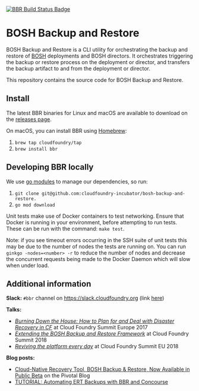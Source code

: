 [![BBR Build Status Badge](https://ci.cryo.cf-app.com/api/v1/teams/bosh-backup-restore/pipelines/bbr/jobs/build-rc/badge)](https://ci.cryo.cf-app.com/teams/bosh-backup-restore/pipelines/bbr)

# BOSH Backup and Restore

BOSH Backup and Restore is a CLI utility for orchestrating the backup and restore of [BOSH](https://bosh.io/) deployments and BOSH directors. It orchestrates triggering the backup or restore process on the deployment or director, and transfers the backup artifact to and from the deployment or director.

This repository contains the source code for BOSH Backup and Restore.

## Install

The latest BBR binaries for Linux and macOS are available to download on the [releases page](https://github.com/cloudfoundry/bosh-backup-and-restore/releases).

On macOS, you can install BBR using [Homebrew](http://brew.sh/):

1. `brew tap cloudfoundry/tap`
1. `brew install bbr`

## Developing BBR locally

We use [go modules](https://blog.golang.org/using-go-modules) to manage our dependencies, so run:

1. `git clone git@github.com:cloudfoundry-incubator/bosh-backup-and-restore.`
1. `go mod download`

Unit tests make use of Docker containers to test networking. Ensure that Docker is running in your environment, before attempting to run tests.
These can be run with the command: `make test`.

Note: if you see timeout errors occurring in the SSH suite of unit tests this may be due to the number of nodes the tests are running on. You can run `ginkgo -nodes=<number> -r` to reduce the number of nodes and decrease the concurrent requests being made to the Docker Daemon which will slow when under load.

## Additional information

**Slack:** `#bbr` channel on https://slack.cloudfoundry.org (link [here](https://cloudfoundry.slack.com/archives/C6D6N3PBL))

**Talks:**
- [_Burning Down the House: How to Plan for and Deal with Disaster Recovery in CF_](https://www.youtube.com/watch?v=rQSLNHAHgA8) at Cloud Foundry Summit Europe 2017
- [_Extending the BOSH Backup and Restore Framework_](https://www.youtube.com/watch?v=LiXXqrdlXSQ) at Cloud Foundry Summit 2018
- [_Reviving the platform every day_](https://www.youtube.com/watch?v=8osX_c1XQyI) at Cloud Foundry Summit EU 2018

**Blog posts:**
- [Cloud-Native Recovery Tool, BOSH Backup & Restore, Now Available in Public Beta](https://content.pivotal.io/blog/cloud-native-recovery-tool-bosh-backup-restore-now-available-in-public-beta) on the Pivotal Blog
- [TUTORIAL: Automating ERT Backups with BBR and Concourse](https://content.pivotal.io/blog/tutorial-automating-ert-backups-with-bbr-and-concourse)
